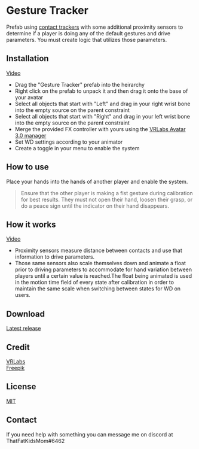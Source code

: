 # Gesture Tracker

Prefab using [contact trackers](https://github.com/VRLabs/Contact-Tracker) with some additional proximity sensors to determine if a player is doing any of the default gestures and drive parameters. You must create logic that utilizes those parameters.

## **Installation**
[Video](https://youtu.be/cCnQug_tGXs)

- Drag the "Gesture Tracker" prefab into the heirarchy  
- Right click on the prefab to unpack it and then drag it onto the base of your avatar  
- Select all objects that start with "Left" and drag in your right wrist bone into the empty source on the parent constraint  
- Select all objects that start with "Right" and drag in your left wrist bone into the empty source on the parent constraint  
- Merge the provided FX controller with yours using the [VRLabs Avatar 3.0 manager](https://github.com/VRLabs/Avatars-3.0-Manager)  
- Set WD settings according to your animator  
- Create a toggle in your menu to enable the system   

## **How to use**
Place your hands into the hands of another player and enable the system.  
>Ensure that the other player is making a fist gesture during calibration for best results. They must not open their hand, loosen their grasp, or do a peace sign until the indicator on their hand disappears. 

## **How it works**
[Video](https://youtu.be/dhVPa6VImDc)  
-  Proximity sensors measure distance between contacts and use that information to drive parameters.
-  Those same sensors also scale themselves down and animate a float prior to driving parameters to accommodate for hand variation between players until a certain value is reached.The float being animated is used in the motion time field of every state after calibration in order to maintain the same scale when switching between states for WD on users.

## **Download**
[Latest release](https://github.com/ThatFatKidsMom/Gesture-Tracker/releases/tag/1.0.0)

## **Credit**
[VRLabs](https://github.com/VRLabs)  
[Freepik](https://www.flaticon.com/authors/freepik)

## **License**
[MIT](https://github.com/ThatFatKidsMom/Gesture-Tracker/blob/main/LICENSE)

## **Contact**
If you need help with something you can message me on discord at ThatFatKidsMom#6462
